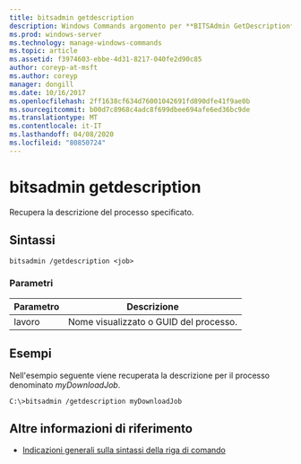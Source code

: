 ```yaml
---
title: bitsadmin getdescription
description: Windows Commands argomento per **BITSAdmin GetDescription**, che recupera la descrizione del processo specificato.
ms.prod: windows-server
ms.technology: manage-windows-commands
ms.topic: article
ms.assetid: f3974603-ebbe-4d31-8217-040fe2d90c85
author: coreyp-at-msft
ms.author: coreyp
manager: dongill
ms.date: 10/16/2017
ms.openlocfilehash: 2ff1638cf634d76001042691fd890dfe41f9ae0b
ms.sourcegitcommit: b00d7c8968c4adc8f699dbee694afe6ed36bc9de
ms.translationtype: MT
ms.contentlocale: it-IT
ms.lasthandoff: 04/08/2020
ms.locfileid: "80850724"
---
```

# <a name="bitsadmin-getdescription"></a>bitsadmin getdescription

Recupera la descrizione del processo specificato.

## <a name="syntax"></a>Sintassi

```
bitsadmin /getdescription <job>
```

### <a name="parameters"></a>Parametri

| Parametro | Descrizione |
| -------------- | -------------- |
| lavoro | Nome visualizzato o GUID del processo. |

## <a name="examples"></a><a name=BKMK_examples></a>Esempi

Nell'esempio seguente viene recuperata la descrizione per il processo denominato *myDownloadJob*.

```
C:\>bitsadmin /getdescription myDownloadJob
```

## <a name="additional-references"></a>Altre informazioni di riferimento

- [Indicazioni generali sulla sintassi della riga di comando](command-line-syntax-key.md)